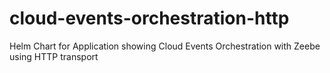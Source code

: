 # cloud-events-orchestration-http
Helm Chart for Application showing Cloud Events Orchestration with Zeebe using HTTP transport
